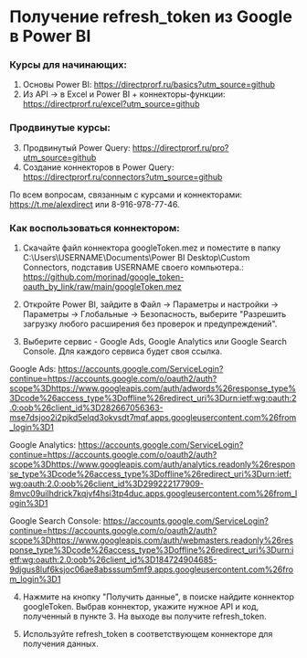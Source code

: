 # Получение refresh_token из Google в Power BI

### Курсы для начинающих:
1) Основы Power BI: https://directprorf.ru/basics?utm_source=github
2) Из API -> в Excel и Power BI + коннекторы-функции: https://directprorf.ru/excel?utm_source=github

### Продвинутые курсы:
3) Продвинутый Power Query: https://directprorf.ru/pro?utm_source=github
4) Создание коннекторов в Power Query: https://directprorf.ru/connectors?utm_source=github

По всем вопросам, связанным с курсами и коннекторами: https://t.me/alexdirect или 8-916-978-77-46.

### Как воспользоваться коннектором:

1) Скачайте файл коннектора googleToken.mez и поместите в папку C:\Users\USERNAME\Documents\Power BI Desktop\Custom Connectors, подставив USERNAME своего компьютера.: 
https://github.com/morinad/google_token-oauth_by_link/raw/main/googleToken.mez

2) Откройте Power BI, зайдите в Файл -> Параметры и настройки -> Параметры -> Глобальные -> Безопасность, выберите "Разрешить загрузку любого расширения без проверок и предупреждений".

3) Выберите сервис - Google Ads, Google Analytics или Google Search Console. Для каждого сервиса будет своя ссылка.

Google Ads: https://accounts.google.com/ServiceLogin?continue=https://accounts.google.com/o/oauth2/auth?scope%3Dhttps://www.googleapis.com/auth/adwords%26response_type%3Dcode%26access_type%3Doffline%26redirect_uri%3Durn:ietf:wg:oauth:2.0:oob%26client_id%3D282667056363-mse7dsjoo2i2pjkd5elqd3okvsdt7mqf.apps.googleusercontent.com%26from_login%3D1

Google Analytics: https://accounts.google.com/ServiceLogin?continue=https://accounts.google.com/o/oauth2/auth?scope%3Dhttps://www.googleapis.com/auth/analytics.readonly%26response_type%3Dcode%26access_type%3Doffline%26redirect_uri%3Durn:ietf:wg:oauth:2.0:oob%26client_id%3D299222177909-8mvc09uilhdrick7kqjvf4hsi3tp4duc.apps.googleusercontent.com%26from_login%3D1

Google Search Console: https://accounts.google.com/ServiceLogin?continue=https://accounts.google.com/o/oauth2/auth?scope%3Dhttps://www.googleapis.com/auth/webmasters.readonly%26response_type%3Dcode%26access_type%3Doffline%26redirect_uri%3Durn:ietf:wg:oauth:2.0:oob%26client_id%3D184724904685-9djgus8luf6ksjoc06ae8absssum5mf9.apps.googleusercontent.com%26from_login%3D1

4) Нажмите на кнопку "Получить данные", в поиске найдите коннектор googleToken. Выбрав коннектор, укажите нужное API и код, полученный в пункте 3. На выходе вы получите refresh_token.

5) Используйте refresh_token в соответствующем коннекторе для получения данных. 

